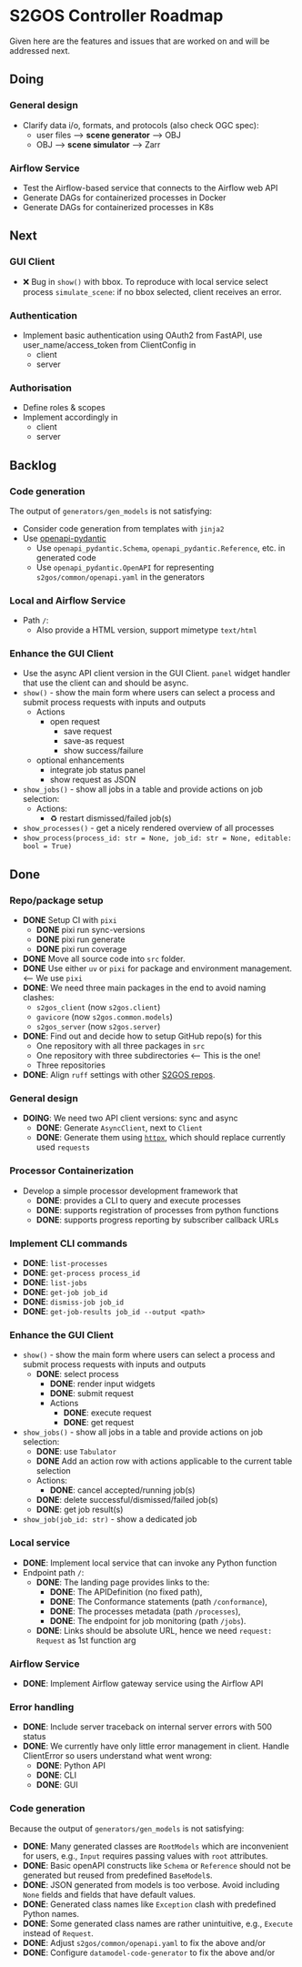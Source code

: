 # S2GOS Controller Roadmap

Given here are the features and issues that are worked on and will be addressed next.

## Doing

### General design

- Clarify data i/o, formats, and protocols (also check OGC spec):
    - user files --> **scene generator** --> OBJ
    - OBJ --> **scene simulator** --> Zarr 

### Airflow Service

- Test the Airflow-based service that connects to the Airflow web API
- Generate DAGs for containerized processes in Docker
- Generate DAGs for containerized processes in K8s

## Next

### GUI Client

- ❌ Bug in `show()` with bbox. To reproduce with local service
  select process `simulate_scene`: if no bbox selected, 
  client receives an error. 

### Authentication

* Implement basic authentication using OAuth2 from FastAPI, 
  use user_name/access_token from ClientConfig in
    - client 
    - server

### Authorisation

* Define roles & scopes
* Implement accordingly in
    - client 
    - server

## Backlog

### Code generation

The output of `generators/gen_models` is not satisfying: 

- Consider code generation from templates with `jinja2`
- Use [openapi-pydantic](https://github.com/mike-oakley/openapi-pydantic)
    - Use `openapi_pydantic.Schema`, `openapi_pydantic.Reference`, etc. in generated code
    - Use `openapi_pydantic.OpenAPI` for representing `s2gos/common/openapi.yaml` in 
      the generators

### Local and Airflow Service

- Path `/`:
    - Also provide a HTML version, support mimetype `text/html`

### Enhance the GUI Client

- Use the async API client version in the GUI Client.
  `panel` widget handler that use the client can and should be async.
- `show()` - show the main form where users can select a process 
  and submit process requests with inputs and outputs
    - Actions
      - open request 
        - save request 
        - save-as request
        - show success/failure
    - optional enhancements
        - integrate job status panel
        - show request as JSON
- `show_jobs()` - show all jobs in a table and provide actions on job selection: 
    - Actions:
        - ♻️️ restart dismissed/failed job(s)
- `show_processes()` - get a nicely rendered overview of all processes 
- `show_process(process_id: str = None, job_id: str = None, editable: bool = True)`


## Done

### Repo/package setup

* **DONE** Setup CI with `pixi`
    - **DONE** pixi run sync-versions
    - **DONE** pixi run generate
    - **DONE** pixi run coverage
* **DONE** Move all source code into `src` folder.
* **DONE** Use either `uv` or `pixi` for package and environment management. <-- We use `pixi`
* **DONE**: We need three main packages in the end to avoid naming clashes:
    - `s2gos_client` (now `s2gos.client`)
    - `gavicore` (now `s2gos.common.models`)
    - `s2gos_server` (now `s2gos.server`)
* **DONE**: Find out and decide how to setup GitHub repo(s) for this
    - One repository with all three packages in `src`
    - One repository with three subdirectories  <-- This is the one!
    - Three repositories 
* **DONE**: Align `ruff` settings with other [S2GOS repos](https://github.com/eo-tools).

### General design

- **DOING**: We need two API client versions: sync and async
    - **DONE**: Generate `AsyncClient`, next to `Client` 
    - **DONE**: Generate them using [`httpx`](https://github.com/encode/httpx), which 
      should replace currently used `requests`

### Processor Containerization

- Develop a simple processor development framework that
    - **DONE**: provides a CLI to query and execute processes   
    - **DONE**: supports registration of processes from python functions  
    - **DONE**: supports progress reporting by subscriber callback URLs 

### Implement CLI commands

- **DONE**: `list-processes`
- **DONE**: `get-process process_id`
- **DONE**: `list-jobs`
- **DONE**: `get-job job_id`
- **DONE**: `dismiss-job job_id`
- **DONE**: `get-job-results job_id --output <path>` 

### Enhance the GUI Client

- `show()` - show the main form where users can select a process 
  and submit process requests with inputs and outputs
  - **DONE**: select process
    - **DONE**: render input widgets
    - **DONE**: submit request
    - Actions
        - **DONE**: execute request 
        - **DONE**: get request 
- `show_jobs()` - show all jobs in a table and provide actions on job selection: 
    - **DONE**: use `Tabulator`
    - **DONE** Add an action row with actions applicable to the current table selection
    - Actions:
        - **DONE**: cancel accepted/running job(s)
    - **DONE**: delete successful/dismissed/failed job(s)
    - **DONE**: get job result(s)
- `show_job(job_id: str)` - show a dedicated job

### Local service

- **DONE**: Implement local service that can invoke any Python function
- Endpoint path `/`:
  - **DONE**: The landing page provides links to the:
    * **DONE**: The APIDefinition (no fixed path),
    * **DONE**: The Conformance statements (path `/conformance`),
    * **DONE**: The processes metadata (path `/processes`),
    * **DONE**: The endpoint for job monitoring (path `/jobs`).
  - **DONE**: Links should be absolute URL, hence we need `request: Request` as 1st function arg

### Airflow Service

- **DONE**: Implement Airflow gateway service using the Airflow API

### Error handling

* **DONE**: Include server traceback on internal server errors with 500 status
* **DONE**: We currently have only little error management in client. 
  Handle ClientError so users understand what went wrong:
  - **DONE**: Python API
  - **DONE**: CLI
  - **DONE**: GUI

### Code generation

Because the output of `generators/gen_models` is not satisfying: 

- **DONE**: Many generated classes are `RootModels` which are inconvenient for users, e.g.,
  `Input` requires passing values with `root` attributes.
- **DONE**: Basic openAPI constructs like `Schema` or `Reference` should not be  
  generated but reused from predefined `BaseModel`s.
- **DONE**: JSON generated from models is too verbose. Avoid including `None` fields and 
  fields that have default values.
- **DONE**: Generated class names like `Exception` clash with predefined Python names.
- **DONE**: Some generated class names are rather unintuitive, e.g., 
   `Execute` instead of `Request`.
- **DONE**: Adjust `s2gos/common/openapi.yaml` to fix the above and/or
- **DONE**: Configure `datamodel-code-generator` to fix the above and/or
